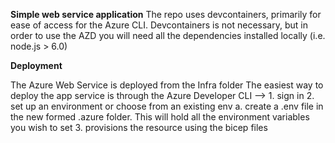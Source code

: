 <b>Simple web service application</b>
The repo uses devcontainers, primarily for ease of access for the Azure CLI.  Devcontainers is not necessary, but in order to use the AZD you will need all the dependencies installed locally (i.e. node.js > 6.0)

<b>Deployment</b>

The Azure Web Service is deployed from the Infra folder
The easiest way to deploy the app service is through the Azure Developer CLI --> 
    1. sign in <azd auth login>
    2. set up an environment <azd env new> or choose from an existing env <azd env list>
      a. create a .env file in the new formed .azure folder.  This will hold all the environment variables you wish to set
    3. <azd provision> provisions the resource using the bicep files


